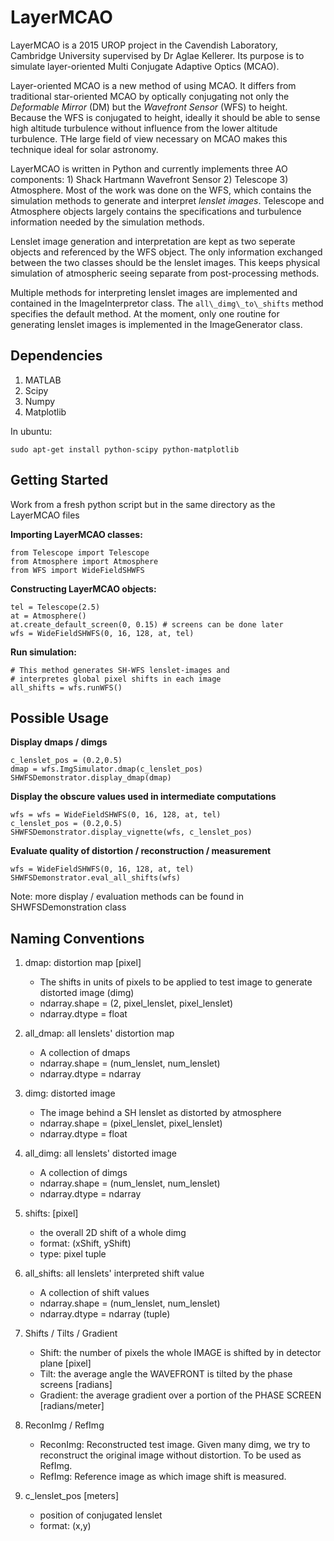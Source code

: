 # LayerMCAO

LayerMCAO is a 2015 UROP project in the Cavendish Laboratory, Cambridge University supervised by Dr Aglae Kellerer. Its purpose is to simulate layer-oriented Multi Conjugate Adaptive Optics (MCAO).

Layer-oriented MCAO is a new method of using MCAO. It differs from traditional star-oriented MCAO by optically conjugating not only the *Deformable Mirror* (DM) but the *Wavefront Sensor* (WFS) to height. Because the WFS is conjugated to height, ideally it should be able to sense high altitude turbulence without influence from the lower altitude turbulence. THe large field of view necessary on MCAO makes this technique ideal for solar astronomy.

LayerMCAO is written in Python and currently implements three AO components: 1) Shack Hartmann Wavefront Sensor 2) Telescope 3) Atmosphere. Most of the work was done on the WFS, which contains the simulation methods to generate and interpret *lenslet images*. Telescope and Atmosphere objects largely contains the specifications and turbulence information needed by the simulation methods. 

Lenslet image generation and interpretation are kept as two seperate objects and referenced by the WFS object. The only information exchanged between the two classes should be the lenslet images. This keeps physical simulation of atmospheric seeing separate from post-processing methods. 

Multiple methods for interpreting lenslet images are implemented and contained in the ImageInterpretor class. The ```all\_dimg\_to\_shifts``` method specifies the default method. At the moment, only one routine for generating lenslet images is implemented in the ImageGenerator class.

## Dependencies
1. MATLAB
2. Scipy
3. Numpy
4. Matplotlib

In ubuntu:

``` sudo apt-get install python-scipy python-matplotlib ```

## Getting Started
Work from a fresh python script but in the same directory as the LayerMCAO files

**Importing LayerMCAO classes:**
```
from Telescope import Telescope
from Atmosphere import Atmosphere
from WFS import WideFieldSHWFS
```
**Constructing LayerMCAO objects:**
```
tel = Telescope(2.5)
at = Atmosphere() 
at.create_default_screen(0, 0.15) # screens can be done later
wfs = WideFieldSHWFS(0, 16, 128, at, tel) 
```
**Run simulation:**
```
# This method generates SH-WFS lenslet-images and 
# interpretes global pixel shifts in each image
all_shifts = wfs.runWFS()
```
## Possible Usage
**Display dmaps / dimgs**

```
c_lenslet_pos = (0.2,0.5)
dmap = wfs.ImgSimulator.dmap(c_lenslet_pos)
SHWFSDemonstrator.display_dmap(dmap)
```

**Display the obscure values used in intermediate computations**

```
wfs = wfs = WideFieldSHWFS(0, 16, 128, at, tel)
c_lenslet_pos = (0.2,0.5)
SHWFSDemonstrator.display_vignette(wfs, c_lenslet_pos)
```

**Evaluate quality of distortion / reconstruction / measurement**

```
wfs = WideFieldSHWFS(0, 16, 128, at, tel)
SHWFSDemonstrator.eval_all_shifts(wfs)
```

Note: more display / evaluation methods can be found in SHWFSDemonstration class



## Naming Conventions
1. dmap: distortion map \[pixel\]

    - The shifts in units of pixels to be applied to test image to generate distorted image (dimg)
    - ndarray.shape = (2, pixel_lenslet, pixel_lenslet)
    - ndarray.dtype = float

2. all_dmap: all lenslets' distortion map

    - A collection of dmaps
    - ndarray.shape = (num_lenslet, num_lenslet)
    - ndarray.dtype = ndarray

3. dimg: distorted image

    - The image behind a SH lenslet as distorted by atmosphere
    - ndarray.shape = (pixel_lenslet, pixel_lenslet)
    - ndarray.dtype = float

4. all_dimg: all lenslets' distorted image

    - A collection of dimgs
    - ndarray.shape = (num_lenslet, num_lenslet)
    - ndarray.dtype = ndarray

5. shifts: \[pixel\]

    - the overall 2D shift of a whole dimg 
    - format: (xShift, yShift)
    - type: pixel tuple

6. all_shifts: all lenslets' interpreted shift value

    - A collection of shift values
    - ndarray.shape = (num_lenslet, num_lenslet)
    - ndarray.dtype = ndarray (tuple)

7. Shifts / Tilts / Gradient
    - Shift: the number of pixels the whole IMAGE is shifted by in detector plane \[pixel\]
    - Tilt: the average angle the WAVEFRONT is tilted by the phase screens \[radians\]
    - Gradient: the average gradient over a portion of the PHASE SCREEN   \[radians/meter\]

8. ReconImg / RefImg
    - ReconImg: Reconstructed test image. Given many dimg, we try to reconstruct the original image without distortion. To be used as RefImg.
    - RefImg: Reference image as which image shift is measured.

9. c\_lenslet\_pos \[meters\]
    - position of conjugated lenslet
    - format: (x,y)










